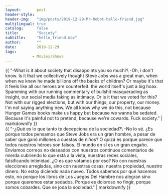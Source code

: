 ```yaml
---
layout:       post
header-style: 
header-img:   "img/posts/2019-12-29-Mr-Robot-hello-friend.jpg"
multilingual: true
catalog:      false
title:        "Society"
subtitle:     "hello_friend.mov"
author:       ""
date:         2019-12-29 
tags:
            - Movies/Shows
---
```


<div class="en post-container">
    {{ "-What is it about society that disappoints you so much?\
        -Oh, i don't know. Is it that we collectively thought Steve Jobs was a great man, when when we knew he made billions off the backs of children? Or maybe it's that it feels like all our heroes are counterfeit. the world itself's just a big hoax. Spamming with our running commentary of bullshit masquerading as insight, our social media faking as intimacy. Or is it that we voted for this? Not with our rigged elections, but with our things, our property, our money. I'm not saying anything new. We all know why we do this, not because Hunger Games books make us happy but because we wanna be sedated. Because it's painful not to pretend, because we're cowards. Fuck society." | markdownify }}
</div>

<div class="es post-container">
    {{ "-¿Qué es lo que tanto te decepciona de la sociedad?\
        -No lo sé. ¿Es porque todos pensamos que Steve Jobs era un gran hombre, a pesar de saber que ganó millones a cuestas de niños? O quizá es porque parece que todos nuestros héroes son falsos. El mundo en sí es un gran engaño. Enviamos correos no deseados con nuestros continuos comentarios de mierda cubriendo lo que está a la vista, nuestras redes sociales, falsificando intimidad. ¿O es que votamos por eso? No con nuestras elecciones arregladas, sino con nuestras cosas, nuestra propiedad, nuestro dinero. No estoy diciendo nada nuevo. Todos sabemos por qué hacemos esto, no porque los libros de Los Juegos Del Hambre nos alegran sino porque queremos estar sedados. Porque es doloroso no fingir, porque somos cobardes. Que se joda la sociedad." | markdownify }}
</div>
